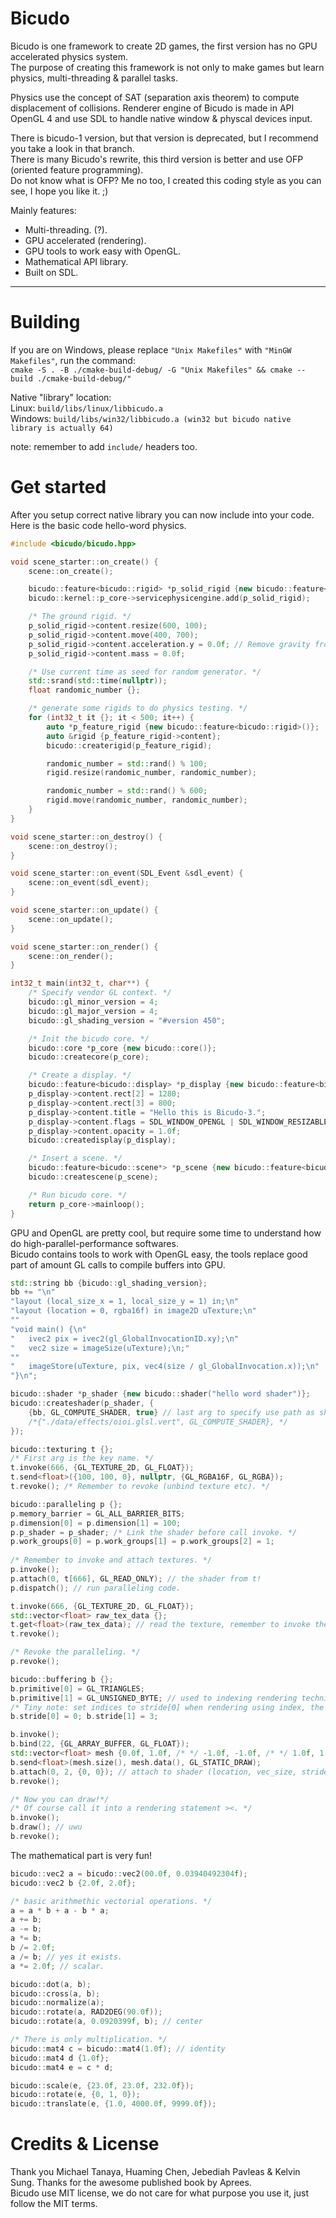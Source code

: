 # Bicudo

Bicudo is one framework to create 2D games, the first version has no GPU accelerated physics system.    
The purpose of creating this framework is not only to make games but learn physics, multi-threading & parallel tasks.

Physics use the concept of SAT (separation axis theorem) to compute displacement of collisions.
Renderer engine of Bicudo is made in API OpenGL 4 and use SDL to handle native window & physcal devices input.

There is bicudo-1 version, but that version is deprecated, but I recommend you take a look in that branch.  
There is many Bicudo's rewrite, this third version is better and use OFP (oriented feature programming).  
Do not know what is OFP? Me no too, I created this coding style as you can see, I hope you like it. ;)

Mainly features:
* Multi-threading. (?).
* GPU accelerated (rendering).
* GPU tools to work easy with OpenGL.
* Mathematical API library.
* Built on SDL.

---

# Building

If you are on Windows, please replace `"Unix Makefiles"` with `"MinGW Makefiles"`, run the command:  
`cmake -S . -B ./cmake-build-debug/ -G "Unix Makefiles" && cmake --build ./cmake-build-debug/"`

Native "library" location:  
Linux: `build/libs/linux/libbicudo.a`  
Windows: `build/libs/win32/libbicudo.a (win32 but bicudo native library is actually 64)`

note: remember to add `include/` headers too.

# Get started

After you setup correct native library you can now include into your code. Here is the basic code hello-word physics.
```c++
#include <bicudo/bicudo.hpp>

void scene_starter::on_create() {
    scene::on_create();

    bicudo::feature<bicudo::rigid> *p_solid_rigid {new bicudo::feature<bicudo::rigid>()};
    bicudo::kernel::p_core->servicephysicengine.add(p_solid_rigid);

    /* The ground rigid. */
    p_solid_rigid->content.resize(600, 100);
    p_solid_rigid->content.move(400, 700);
    p_solid_rigid->content.acceleration.y = 0.0f; // Remove gravity from rigid.
    p_solid_rigid->content.mass = 0.0f;

    /* Use current time as seed for random generator. */
    std::srand(std::time(nullptr));
    float randomic_number {};

    /* generate some rigids to do physics testing. */
    for (int32_t it {}; it < 500; it++) {
        auto *p_feature_rigid {new bicudo::feature<bicudo::rigid>()};
        auto &rigid {p_feature_rigid->content};
        bicudo::createrigid(p_feature_rigid);

        randomic_number = std::rand() % 100;
        rigid.resize(randomic_number, randomic_number);

        randomic_number = std::rand() % 600;
        rigid.move(randomic_number, randomic_number);
    }
}

void scene_starter::on_destroy() {
    scene::on_destroy();
}

void scene_starter::on_event(SDL_Event &sdl_event) {
    scene::on_event(sdl_event);
}

void scene_starter::on_update() {
    scene::on_update();
}

void scene_starter::on_render() {
    scene::on_render();
}

int32_t main(int32_t, char**) {
    /* Specify vendor GL context. */
    bicudo::gl_minor_version = 4;
    bicudo::gl_major_version = 4;
    bicudo::gl_shading_version = "#version 450";

    /* Init the bicudo core. */
    bicudo::core *p_core {new bicudo::core()};
    bicudo::createcore(p_core);

    /* Create a display. */
    bicudo::feature<bicudo::display> *p_display {new bicudo::feature<bicudo::display>()};
    p_display->content.rect[2] = 1280;
    p_display->content.rect[3] = 800;
    p_display->content.title = "Hello this is Bicudo-3.";
    p_display->content.flags = SDL_WINDOW_OPENGL | SDL_WINDOW_RESIZABLE;
    p_display->content.opacity = 1.0f;
    bicudo::createdisplay(p_display);

    /* Insert a scene. */
    bicudo::feature<bicudo::scene*> *p_scene {new bicudo::feature<bicudo::scene*>(new scene_starter())};
    bicudo::createscene(p_scene);

    /* Run bicudo core. */
    return p_core->mainloop();
}
```

GPU and OpenGL are pretty cool, but require some time to understand how do high-parallel-performance softwares.  
Bicudo contains tools to work with OpenGL easy, the tools replace good part of amount GL calls to compile buffers into GPU.
```c++
std::string bb {bicudo::gl_shading_version};
bb += "\n"
"layout (local_size_x = 1, local_size_y = 1) in;\n"
"layout (location = 0, rgba16f) in image2D uTexture;\n"
""
"void main() {\n"
"   ivec2 pix = ivec2(gl_GlobalInvocationID.xy);\n"
"   vec2 size = imageSize(uTexture);\n;"
""
"   imageStore(uTexture, pix, vec4(size / gl_GlobalInvocation.x));\n"
"}\n";

bicudo::shader *p_shader {new bicudo::shader("hello word shader")};
bicudo::createshader(p_shader, {
    {bb, GL_COMPUTE_SHADER, true} // last arg to specify use path as shader source.
    /*{"./data/effects/oioi.glsl.vert", GL_COMPUTE_SHADER}, */
});

bicudo::texturing t {};
/* First arg is the key name. */
t.invoke(666, {GL_TEXTURE_2D, GL_FLOAT});
t.send<float>({100, 100, 0}, nullptr, {GL_RGBA16F, GL_RGBA});
t.revoke(); /* Remember to revoke (unbind texture etc). */

bicudo::paralleling p {};
p.memory_barrier = GL_ALL_BARRIER_BITS;
p.dimension[0] = p.dimension[1] = 100;
p.p_shader = p_shader; /* Link the shader before call invoke. */
p.work_groups[0] = p.work_groups[1] = p.work_groups[2] = 1;
    
/* Remember to invoke and attach textures. */
p.invoke();
p.attach(0, t[666], GL_READ_ONLY); // the shader from t!
p.dispatch(); // run paralleling code.

t.invoke(666, {GL_TEXTURE_2D, GL_FLOAT});
std::vector<float> raw_tex_data {};
t.get<float>(raw_tex_data); // read the texture, remember to invoke the texture.
t.revoke();

/* Revoke the paralleling. */
p.revoke();

bicudo::buffering b {};
b.primitive[0] = GL_TRIANGLES;
b.primitive[1] = GL_UNSIGNED_BYTE; // used to indexing rendering technique.
/* Tiny note: set indices to stride[0] when rendering using index, the stride[1] is not necessary required so it can be zero. */
b.stride[0] = 0; b.stride[1] = 3;

b.invoke();
b.bind(22, {GL_ARRAY_BUFFER, GL_FLOAT});
std::vector<float> mesh {0.0f, 1.0f, /* */ -1.0f, -1.0f, /* */ 1.0f, 1.0f};
b.send<float>(mesh.size(), mesh.data(), GL_STATIC_DRAW);
b.attach(0, 2, {0, 0}); // attach to shader (location, vec_size, stride)
b.revoke();

/* Now you can draw!*/
/* Of course call it into a rendering statement ><. */
b.invoke();
b.draw(); // uwu
b.revoke();
```

The mathematical part is very fun!
```c++
bicudo::vec2 a = bicudo::vec2(00.0f, 0.03940492304f);
bicudo::vec2 b {2.0f, 2.0f};

/* basic arithmethic vectorial operations. */
a = a * b + a - b * a;
a += b;
a -= b;
a *= b;
b /= 2.0f;
a /= b; // yes it exists.
a *= 2.0f; // scalar.

bicudo::dot(a, b);
bicudo::cross(a, b);
bicudo::normalize(a);
bicudo::rotate(a, RAD2DEG(90.0f));
bicudo::rotate(a, 0.0920399f, b); // center

/* There is only multiplication. */
bicudo::mat4 c = bicudo::mat4(1.0f); // identity
bicudo::mat4 d {1.0f};
bicudo::mat4 e = c * d;

bicudo::scale(e, {23.0f, 23.0f, 232.0f});
bicudo::rotate(e, {0, 1, 0});
bicudo::translate(e, {1.0, 4000.0f, 9999.0f});
```

# Credits & License

Thank you Michael Tanaya, Huaming Chen, Jebediah Pavleas & Kelvin Sung. Thanks for the awesome published book by Aprees.  
Bicudo use MIT license, we do not care for what purpose you use it, just follow the MIT terms.
